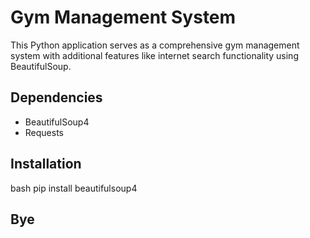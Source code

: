 # Gym Management System
This Python application serves as a comprehensive gym management system with additional features like internet search functionality using BeautifulSoup.

## Dependencies
- BeautifulSoup4
- Requests

## Installation
bash
pip install beautifulsoup4

## Bye